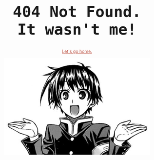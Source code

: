 <main id="main" style="text-align: center">
    	<h1 style="font-size: 50px; font-family: monospace;">
    	404 Not Found. It wasn't me!</h1>
		<a style="color: #c05b4d" href="{{ "/" | relURL }}">
      <div>
       <p><u id="title">Let's go home.</u></p>
      </div>
      <img src="/img/404.jpg"></img>
      </a>
      </main>
